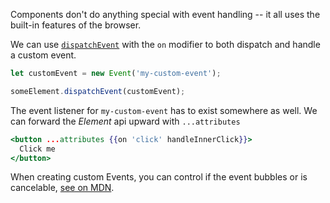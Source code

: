 Components don't do anything special with event handling -- it all uses the built-in features of the browser.

We can use [`dispatchEvent`][mdn-dispatchEvent] with the `on` modifier to both dispatch and handle a custom event.

```js
let customEvent = new Event('my-custom-event');

someElement.dispatchEvent(customEvent);
```

The event listener for `my-custom-event` has to exist somewhere as well.
We can forward the _Element_ api upward with `...attributes`

```hbs
<button ...attributes {{on 'click' handleInnerClick}}>
  Click me
</button>
```

When creating custom Events, you can control if the event bubbles or is cancelable, [see on MDN][mdn-Event].

[mdn-dispatchEvent]: https://developer.mozilla.org/en-US/docs/Web/API/EventTarget/dispatchEvent
[mdn-Event]: https://developer.mozilla.org/en-US/docs/Web/API/Event/Event
